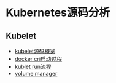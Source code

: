 # Kubernetes源码分析
## Kubelet
* [kubelet源码概览](kubelet/guideline.md)
* [docker cri启动过程](kubelet/docker_cri.md)
* [kublet run流程](kubelet/kubelet.run.md)
* [volume manager](kubelet/volume_manager.md)